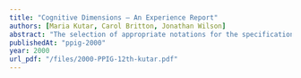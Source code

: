 ```yaml
---
title: "Cognitive Dimensions – An Experience Report"
authors: [Maria Kutar, Carol Britton, Jonathan Wilson]
abstract: "The selection of appropriate notations for the specification of interactive systems is an important factor in successful system development. This creates a need for evaluation techniques which allow us to assess a notation’s suitability for use in a particular setting. The cognitive dimensions framework provides an analytical tool for the evaluation of information artefacts, including specification languages. This paper presents our research into the evaluation of a real-time temporal logic, TRIO¹ using the cognitive dimensions framework. We show the results of the cognitive dimensions analysis, and discuss our experience of using the framework. The research suggests that the framework may be used not only to create a usability profile for a notation, but can also assist with determining whether a notation has appropriate semantics for use in a particular situation."
publishedAt: "ppig-2000"
year: 2000
url_pdf: "/files/2000-PPIG-12th-kutar.pdf"
---
```

